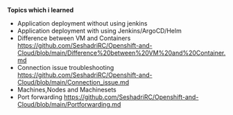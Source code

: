 **Topics which i learned**

- Application deployment without using jenkins
- Application deployment with using Jenkins/ArgoCD/Helm
- Difference between VM and Containers
   https://github.com/SeshadriRC/Openshift-and-Cloud/blob/main/Difference%20between%20VM%20and%20Container.md
- Connection issue troubleshooting
   https://github.com/SeshadriRC/Openshift-and-Cloud/blob/main/Connection_issue.md
- Machines,Nodes and Machinesets
- Port forwarding
   https://github.com/SeshadriRC/Openshift-and-Cloud/blob/main/Portforwarding.md
